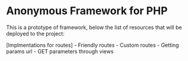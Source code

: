 Anonymous Framework for PHP
===============================

This is a prototype of framework, below the list of resources that will be deployed to the project:

[Implmentations for routes]
	- Friendly routes
	- Custom routes
	- Getting params url
	- GET parameters through views



